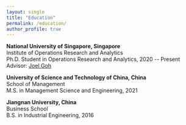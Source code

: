 ```yaml
---
layout: single
title: "Education"
permalink: /education/
author_profile: true
---
```


**National University of Singapore, Singapore**  
Institute of Operations Research and Analytics  
Ph.D. Student in Operations Research and Analytics, 2020 -- Present  
Advisor: <a href="https://www.joelgoh.net/" target="_blank" color=black>Joel Goh</a>
                   
**University of Science and Technology of China, China**  
School of Management  
M.S. in Management Science and Engineering, 2021  
                   
**Jiangnan University, China**    
Business School  
B.S. in Industrial Engineering, 2016